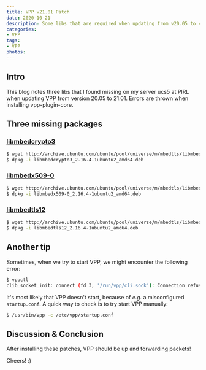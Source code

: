 ```yaml
---
title: VPP v21.01 Patch
date: 2020-10-21
description: Some libs that are required when updating from v20.05 to v21.01
categories:
- VPP
tags:
- VPP
photos:
---
```


## Intro

This blog notes three libs that I found missing on my server ucs5 at PIRL when updating VPP from version 20.05 to 21.01.
Errors are thrown when installing vpp-plugin-core.

## Three missing packages

### [libmbedcrypto3](https://ubuntu.pkgs.org/20.04/ubuntu-universe-amd64/libmbedcrypto3_2.16.4-1ubuntu2_amd64.deb.html)

```bash
$ wget http://archive.ubuntu.com/ubuntu/pool/universe/m/mbedtls/libmbedcrypto3_2.16.4-1ubuntu2_amd64.deb
$ dpkg -i libmbedcrypto3_2.16.4-1ubuntu2_amd64.deb
```

### [libmbedx509-0](https://ubuntu.pkgs.org/20.04/ubuntu-universe-amd64/libmbedx509-0_2.16.4-1ubuntu2_amd64.deb.html)

```bash
$ wget http://archive.ubuntu.com/ubuntu/pool/universe/m/mbedtls/libmbedx509-0_2.16.4-1ubuntu2_amd64.deb
$ dpkg -i libmbedx509-0_2.16.4-1ubuntu2_amd64.deb
```

### [libmbedtls12](https://ubuntu.pkgs.org/20.04/ubuntu-universe-amd64/libmbedtls12_2.16.4-1ubuntu2_amd64.deb.html)

```bash
$ wget http://archive.ubuntu.com/ubuntu/pool/universe/m/mbedtls/libmbedtls12_2.16.4-1ubuntu2_amd64.deb
$ dpkg -i libmbedtls12_2.16.4-1ubuntu2_amd64.deb
```

## Another tip

Sometimes, when we try to start VPP, we might encounter the following error:

```bash
$ vppctl                  
clib_socket_init: connect (fd 3, '/run/vpp/cli.sock'): Connection refused
```

It's most likely that VPP doesn't start, because of _e.g._ a misconfigured `startup.conf`.
A quick way to check is to try start VPP manually:

```bash
$ /usr/bin/vpp -c /etc/vpp/startup.conf
```

## Discussion & Conclusion

After installing these patches, VPP should be up and forwarding packets!

Cheers! :)
